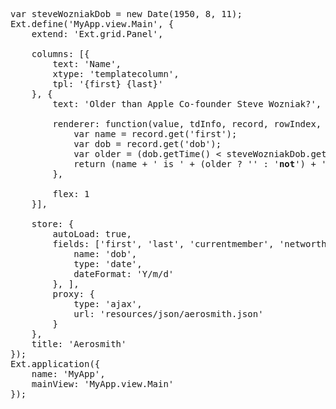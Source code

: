 <pre class="runnable run">
var steveWozniakDob = new Date(1950, 8, 11);
Ext.define('MyApp.view.Main', {
    extend: 'Ext.grid.Panel',

    columns: [{
        text: 'Name',
        xtype: 'templatecolumn',
        tpl: '{first} {last}'
    }, {
        text: 'Older than Apple Co-founder Steve Wozniak?',

        renderer: function(value, tdInfo, record, rowIndex, colIndex, store) {
            var name = record.get('first');
            var dob = record.get('dob');
            var older = (dob.getTime() < steveWozniakDob.getTime());
            return (name + ' is ' + (older ? '' : '<b>not</b>') + ' older.');
        },
        
        flex: 1
    }],

    store: {
        autoLoad: true,
        fields: ['first', 'last', 'currentmember', 'networth', {
            name: 'dob',
            type: 'date',
            dateFormat: 'Y/m/d'
        }, ],
        proxy: {
            type: 'ajax',
            url: 'resources/json/aerosmith.json'
        }
    },
    title: 'Aerosmith'
});
Ext.application({
    name: 'MyApp',
    mainView: 'MyApp.view.Main'
});

</pre>